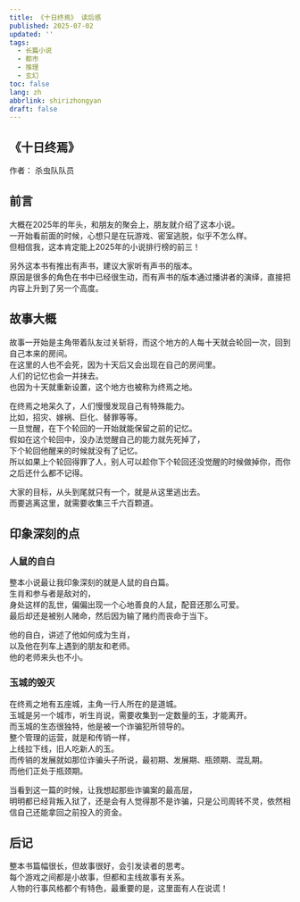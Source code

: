 ```yaml
---
title: 《十日终焉》 读后感
published: 2025-07-02
updated: ''
tags:
  - 长篇小说
  - 都市
  - 推理
  - 玄幻
toc: false
lang: zh
abbrlink: shirizhongyan
draft: false
---
```


## 《十日终焉》
作者： 杀虫队队员

## 前言
大概在2025年的年头，和朋友的聚会上，朋友就介绍了这本小说。  
一开始看前面的时候，心想只是在玩游戏、密室逃脱，似乎不怎么样。  
但相信我，这本肯定能上2025年的小说排行榜的前三！  

另外这本书有推出有声书，建议大家听有声书的版本。  
原因是很多的角色在书中已经很生动，而有声书的版本通过播讲者的演绎，直接把内容上升到了另一个高度。  

## 故事大概
故事一开始是主角带着队友过关斩将，而这个地方的人每十天就会轮回一次，回到自己本来的房间。  
在这里的人也不会死，因为十天后又会出现在自己的房间里。  
人们的记忆也会一并抹去。  
也因为十天就重新设置，这个地方也被称为终焉之地。  

在终焉之地呆久了，人们慢慢发现自己有特殊能力。  
比如，招灾、嫁祸、巨化、替罪等等。  
一旦觉醒，在下个轮回的一开始就能保留之前的记忆。  
假如在这个轮回中，没办法觉醒自己的能力就先死掉了，  
下个轮回他醒来的时候就没有了记忆。  
所以如果上个轮回得罪了人，别人可以趁你下个轮回还没觉醒的时候做掉你，而你之后还什么都不记得。  

大家的目标，从头到尾就只有一个，就是从这里逃出去。  
而要逃离这里，就需要收集三千六百颗道。  


## 印象深刻的点
### 人鼠的自白
整本小说最让我印象深刻的就是人鼠的自白篇。  
生肖和参与者是敌对的，  
身处这样的乱世，偏偏出现一个心地善良的人鼠，配音还那么可爱。  
最后却还是被别人赌命，然后因为输了赌约而丧命于当下。  

他的自白，讲述了他如何成为生肖，  
以及他在列车上遇到的朋友和老师。  
他的老师来头也不小。

### 玉城的毁灭
在终焉之地有五座城，主角一行人所在的是道城。  
玉城是另一个城市，听生肖说，需要收集到一定数量的玉，才能离开。  
而玉城的生态很独特，他是被一个诈骗犯所领导的。  
整个管理的运营，就是和传销一样，  
上线拉下线，旧人吃新人的玉。  
而传销的发展就如那位诈骗头子所说，最初期、发展期、瓶颈期、混乱期。  
而他们正处于瓶颈期。  

当看到这一篇的时候，让我想起那些诈骗案的最高层，  
明明都已经背叛入狱了，还是会有人觉得那不是诈骗，只是公司周转不灵，依然相信自己还能拿回之前投入的资金。  

## 后记
整本书篇幅很长，但故事很好，会引发读者的思考。  
每个游戏之间都是小故事，但都和主线故事有关系。  
人物的行事风格都个有特色，最重要的是，这里面有人在说谎！


